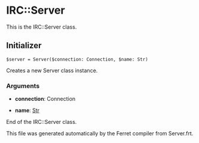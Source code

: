 # IRC::Server

This is the IRC::Server class.




## Initializer

```
$server = Server($connection: Connection, $name: Str)
```

Creates a new Server class instance.


### Arguments

* __connection__: Connection  

* __name__: [Str](/doc/std/String.md)  






End of the IRC::Server class.

This file was generated automatically by the Ferret compiler from
Server.frt.